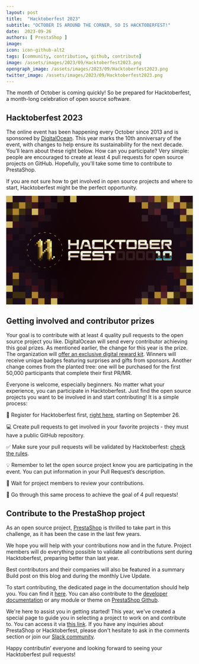 ```yaml
---
layout: post
title:  "Hacktoberfest 2023"
subtitle: "OCTOBER IS AROUND THE CORNER, SO IS HACKTOBERFEST!"
date:  2023-09-26
authors: [ PrestaShop ]
image: 
icon: icon-github-alt2
tags: [community, contribution, github, contribute]
image: /assets/images/2023/09/Hacktoberfest2023.png
opengraph_image: /assets/images/2023/09/Hacktoberfest2023.png
twitter_image: /assets/images/2023/09/Hacktoberfest2023.png
---
```


The month of October is coming quickly! So be prepared for Hacktoberfest, a month-long celebration of open source software.

## Hacktoberfest 2023

The online event has been happening every October since 2013 and is sponsored by [DigitalOcean](https://www.digitalocean.com/). This year marks the 10th anniversary of the event, with changes to help ensure its sustainability for the next decade. You’ll learn about these right below. How can you participate? Very simple: people are encouraged to create at least 4 pull requests for open source projects on GitHub. Hopefully, you'll take some time to contribute to PrestaShop.

If you are not sure how to get involved in open source projects and where to start, Hacktoberfest might be the perfect opportunity.

![Hacktoberfest 2023](/assets/images/2023/09/Hacktoberfest2023.png)

## Getting involved and contributor prizes

Your goal is to contribute with at least 4 quality pull requests to the open source project you like. DigitalOcean will send every contributor achieving this goal prizes. As mentioned earlier, the change for this year is the prize. The organization will [offer an exclusive digital reward kit](https://hacktoberfest.com/about/#digital-rewards). Winners will receive unique badges featuring surprises and gifts from sponsors.
Another change comes from the planted tree: one will be purchased for the first 50,000 participants that complete their first PR/MR.

Everyone is welcome, especially beginners. No matter what your experience, you can participate in Hacktoberfest. Just find the open source projects you want to be involved in and start contributing! It is a simple process:

:wave: Register for Hacktoberfest first, [right here](https://hacktoberfest.digitalocean.com/register), starting on September 26.

:computer: Create pull requests to get involved in your favorite projects - they must have a public GitHub repository.

:white_check_mark: Make sure your pull requests will be validated by Hacktoberfest: [check the rules](https://hacktoberfest.com/participation/#pr-mr-details).

:bulb: Remember to let the open source project know you are participating in the event. You can put information in your Pull Request’s description.

:busts_in_silhouette: Wait for project members to review your contributions.

:repeat: Go through this same process to achieve the goal of 4 pull requests!

## Contribute to the PrestaShop project
As an open source project, [PrestaShop](https://github.com/PrestaShop) is thrilled to take part in this challenge, as it has been the case in the last few years.

We hope you will help with your contributions now and in the future. Project members will do everything possible to validate all contributions sent during Hacktoberfest, preparing better than last year.

Best contributors and their companies will also be featured in a summary Build post on this blog and during the monthly Live Update.

To start contributing, the dedicated page in the documentation should help you. You can find it [here](https://devdocs.prestashop-project.org/8/contribute/). You can also contribute to the [developer documentation](https://devdocs.prestashop-project.org/8/) or any module or theme on [PrestaShop Github](https://github.com/PrestaShop/).

We're here to assist you in getting started! This year, we've created a special page to guide you in selecting a project to work on and contribute to. You can access it via [this link](https://github.com/PrestaShop/PrestaShop/issues/33205). If you have any inquiries about PrestaShop or Hacktoberfest, please don't hesitate to ask in the comments section or join our [Slack community](https://www.prestashop-project.org/slack/).

Happy contributin’ everyone and looking forward to seeing your Hacktoberfest pull requests!

